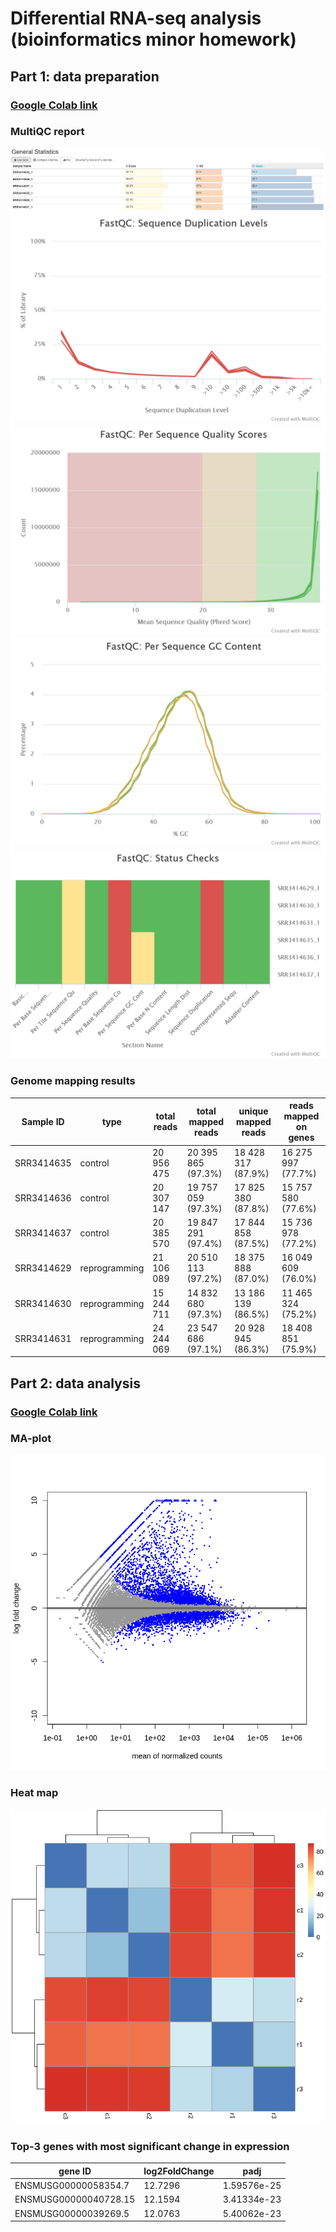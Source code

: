 # Differential RNA-seq analysis (bioinformatics minor homework)
## Part 1: data preparation
### [Google Colab link](https://colab.research.google.com/drive/1DpefwmIcyMZxgygA8Q5n1hlqYW_jLwOi?usp=sharing)

### MultiQC report
![](images/mQC_general_statistics.png)
![](images/fastqc_sequence_duplication_levels_plot.jpeg)
![](images/fastqc_per_sequence_quality_scores_plot.jpeg)
![](images/fastqc_per_sequence_gc_content_plot.jpeg)
![](images/fastqc-status-check-heatmap.png)

### Genome mapping results
Sample ID | type | total reads | total mapped reads | unique mapped reads | reads mapped on genes |
 --- |--- |--- |--- |--- | ---
SRR3414635 | control	| 20 956 475	| 20 395 865 (97.3%) |	18 428 317 (87.9%) |	16 275 997 (77.7%)
SRR3414636 | control |	20 307 147 |	19 757 059 (97.3%) |	17 825 380 (87.8%) |	15 757 580 (77.6%)
SRR3414637 | control	| 20 385 570	| 19 847 291 (97.4%) |	17 844 858 (87.5%) |	15 736 978 (77.2%)
SRR3414629 |	reprogramming |	21 106 089 |	20 510 113 (97.2%) |	18 375 888 (87.0%) |	16 049 609 (76.0%)
SRR3414630 |	reprogramming |	15 244 711 |	14 832 680 (97.3%) |	13 186 139 (86.5%) |	11 465 324 (75.2%)
SRR3414631 |	reprogramming |	24 244 069 |	23 547 686 (97.1%) |	20 928 945 (86.3%) | 18 408 851 (75.9%)

## Part 2: data analysis
### [Google Colab link](https://colab.research.google.com/drive/1QBZR9WWVBPjnA-QbLUwogyv0QVEWE3xM?usp=sharing)

### MA-plot
![](images/ma-plot.png)

### Heat map
![](images/heat_map.png)

### Top-3 genes with most significant change in expression
gene ID | log2FoldChange | padj
-|-|-
ENSMUSG00000058354.7 | 12.7296 | 1.59576e-25
ENSMUSG00000040728.15 | 12.1594 | 3.41334e-23
ENSMUSG00000039269.5 | 12.0763 | 5.40062e-23

